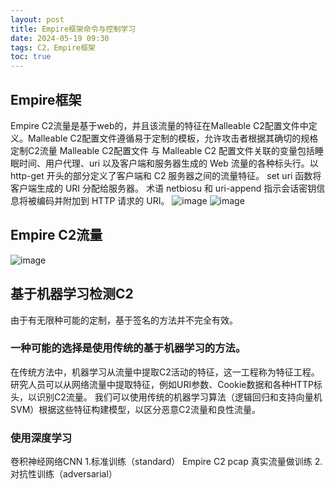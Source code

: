 ```yaml
---
layout: post
title: Empire框架命令与控制学习
date: 2024-05-19 09:30
tags: C2，Empire框架
toc: true
---
```

## Empire框架
Empire C2流量是基于web的，并且该流量的特征在Malleable C2配置文件中定义。Malleable C2配置文件遵循易于定制的模板，允许攻击者根据其确切的规格定制C2流量
Malleable C2配置文件
   与 Malleable C2 配置文件关联的变量包括睡眠时间、用户代理、uri 以及客户端和服务器生成的 Web 流量的各种标头行。以 http-get 开头的部分定义了客户端和 C2 服务器之间的流量特征。
set uri 函数将客户端生成的 URI 分配给服务器。 术语 netbiosu 和 uri-append 指示会话密钥信息将被编码并附加到 HTTP 请求的 URI。
![image](https://github.com/kyre0e/kyre0e.github.io/assets/169347540/80defd21-d616-4292-ac40-fe1409946cea)
![image](https://github.com/kyre0e/kyre0e.github.io/assets/169347540/4bae829f-6796-4589-a1e5-8196937c42fe)

## Empire C2流量
![image](https://github.com/kyre0e/kyre0e.github.io/assets/169347540/69d3b61b-736c-4cec-9214-ac2c33f80fa1)

## 基于机器学习检测C2
由于有无限种可能的定制，基于签名的方法并不完全有效。
### 一种可能的选择是使用传统的基于机器学习的方法。
在传统方法中，机器学习从流量中提取C2活动的特征，这一工程称为特征工程。
研究人员可以从网络流量中提取特征，例如URI参数、Cookie数据和各种HTTP标头，以识别C2流量。
我们可以使用传统的机器学习算法（逻辑回归和支持向量机SVM）根据这些特征构建模型，以区分恶意C2流量和良性流量。
### 使用深度学习
卷积神经网络CNN
1.标准训练（standard） 
Empire C2 pcap 真实流量做训练
2.对抗性训练（adversarial）
